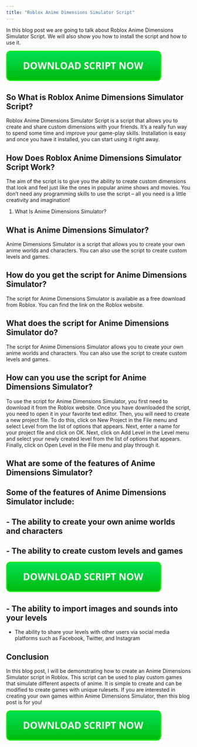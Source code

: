 ```yaml
---
title: "Roblox Anime Dimensions Simulator Script"
---
```


In this blog post we are going to talk about Roblox Anime Dimensions Simulator Script. We will also show you how to install the script and how to use it.

[![script button](https://github.com/robloxpaste/robloxpaste.github.io/blob/main/script_button.png?raw=true)](https://rbxpaste.com/latest-script)


## So What is Roblox Anime Dimensions Simulator Script?

Roblox Anime Dimensions Simulator Script is a script that allows you to create and share custom dimensions with your friends. It’s a really fun way to spend some time and improve your game-play skills. Installation is easy and once you have it installed, you can start using it right away.

## How Does Roblox Anime Dimensions Simulator Script Work?

The aim of the script is to give you the ability to create custom dimensions that look and feel just like the ones in popular anime shows and movies. You don’t need any programming skills to use the script – all you need is a little creativity and imagination!

1. What Is Anime Dimensions Simulator?
## What is Anime Dimensions Simulator?
Anime Dimensions Simulator is a script that allows you to create your own anime worlds and characters. You can also use the script to create custom levels and games.
## How do you get the script for Anime Dimensions Simulator?
The script for Anime Dimensions Simulator is available as a free download from Roblox. You can find the link on the Roblox website.
## What does the script for Anime Dimensions Simulator do?
The script for Anime Dimensions Simulator allows you to create your own anime worlds and characters. You can also use the script to create custom levels and games.
## How can you use the script for Anime Dimensions Simulator?
To use the script for Anime Dimensions Simulator, you first need to download it from the Roblox website. Once you have downloaded the script, you need to open it in your favorite text editor. Then, you will need to create a new project file. To do this, click on New Project in the File menu and select Level from the list of options that appears.
Next, enter a name for your project file and click on OK. Next, click on Add Level in the Level menu and select your newly created level from the list of options that appears. Finally, click on Open Level in the File menu and play through it.
## What are some of the features of Anime Dimensions Simulator?
## Some of the features of Anime Dimensions Simulator include: 
## - The ability to create your own anime worlds and characters
## - The ability to create custom levels and games
[![script button](https://github.com/robloxpaste/robloxpaste.github.io/blob/main/script_button.png?raw=true)](https://rbxpaste.com/latest-script)

## - The ability to import images and sounds into your levels
- The ability to share your levels with other users via social media platforms such as Facebook, Twitter, and Instagram

## Conclusion
In this blog post, I will be demonstrating how to create an Anime Dimensions Simulator script in Roblox. This script can be used to play custom games that simulate different aspects of anime. It is simple to create and can be modified to create games with unique rulesets. If you are interested in creating your own games within Anime Dimensions Simulator, then this blog post is for you!

[![script button](https://github.com/robloxpaste/robloxpaste.github.io/blob/main/script_button.png?raw=true)](https://rbxpaste.com/latest-script)